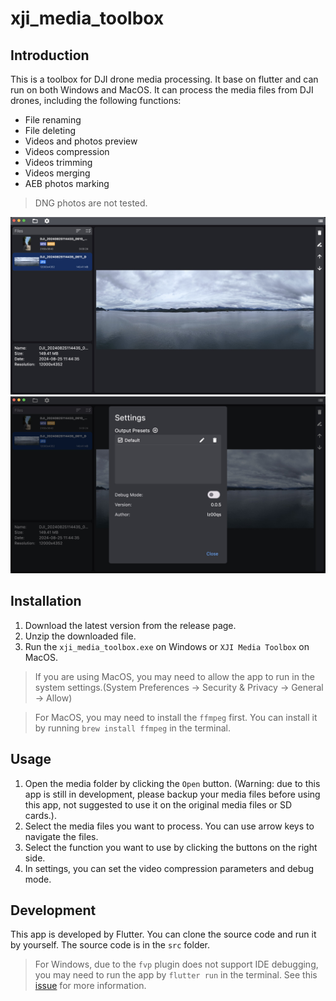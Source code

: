 # xji_media_toolbox

## Introduction
This is a toolbox for DJI drone media processing. It base on flutter and can run on both Windows and MacOS. It can process the media files from DJI drones, including the following functions:
- File renaming
- File deleting
- Videos and photos preview
- Videos compression
- Videos trimming
- Videos merging
- AEB photos marking

> DNG photos are not tested.

![app main page view](img/app_main_view.jpg)
![app settings page view](img/app_settings_view.jpg)


## Installation
1. Download the latest version from the release page.
2. Unzip the downloaded file.
3. Run the `xji_media_toolbox.exe` on Windows or `XJI Media Toolbox` on MacOS.

> If you are using MacOS, you may need to allow the app to run in the system settings.(System Preferences -> Security & Privacy -> General -> Allow)

> For MacOS, you may need to install the `ffmpeg` first. You can install it by running `brew install ffmpeg` in the terminal.

## Usage
1. Open the media folder by clicking the `Open` button. (Warning: due to this app is still in development, please backup your media files before using this app, not suggested to use it on the original media files or SD cards.).
2. Select the media files you want to process. You can use arrow keys to navigate the files.
3. Select the function you want to use by clicking the buttons on the right side.
4. In settings, you can set the video compression parameters and debug mode.

## Development
This app is developed by Flutter. You can clone the source code and run it by yourself. The source code is in the `src` folder.

> For Windows, due to the `fvp` plugin does not support IDE debugging, you may need to run the app by `flutter run` in the terminal. See this [issue](https://github.com/wang-bin/fvp/issues/125) for more information.